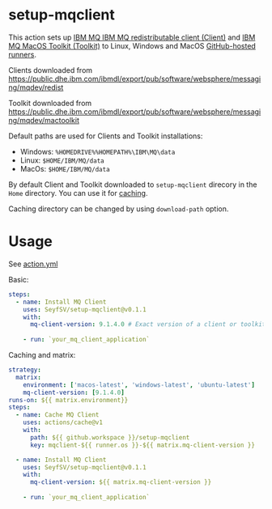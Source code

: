 # setup-mqclient

This action sets up [IBM MQ IBM MQ redistributable client (Client)](https://www.ibm.com/support/knowledgecenter/SSFKSJ_9.1.0/com.ibm.mq.ins.doc/q122882_.htm) and [IBM MQ MacOS Toolkit (Toolkit)](https://developer.ibm.com/messaging/learn-mq/mq-tutorials/develop-mq-macos/) to Linux, Windows and MacOS [GitHub-hosted runners](https://help.github.com/en/actions/automating-your-workflow-with-github-actions/virtual-environments-for-github-hosted-runners).

Clients downloaded from https://public.dhe.ibm.com/ibmdl/export/pub/software/websphere/messaging/mqdev/redist

Toolkit downloaded from https://public.dhe.ibm.com/ibmdl/export/pub/software/websphere/messaging/mqdev/mactoolkit

Default paths are used for Clients and Toolkit installations:
* Windows: `%HOMEDRIVE%%HOMEPATH%\IBM\MQ\data`
* Linux: `$HOME/IBM/MQ/data`
* MacOs: `$HOME/IBM/MQ/data`

By default Client and Toolkit downloaded to `setup-mqclient` direcory in the `Home` directory. You can use it for [caching](#caching).

Caching directory can be changed by using `download-path` option.

# Usage

See [action.yml](action.yml)

Basic:
```yaml
steps:
  - name: Install MQ Client
    uses: SeyfSV/setup-mqclient@v0.1.1
    with:
      mq-client-version: 9.1.4.0 # Exact version of a client or toolkit
    
    - run: `your_mq_client_application`
```

<a name="caching">Caching</a> and matrix:
```yaml
strategy:
  matrix:
    environment: ['macos-latest', 'windows-latest', 'ubuntu-latest']
    mq-client-version: [9.1.4.0]
runs-on: ${{ matrix.environment}}
steps:
  - name: Cache MQ Client
    uses: actions/cache@v1
    with:
      path: ${{ github.workspace }}/setup-mqclient
      key: mqclient-${{ runner.os }}-${{ matrix.mq-client-version }}

  - name: Install MQ Client
    uses: SeyfSV/setup-mqclient@v0.1.1
    with:
      mq-client-version: ${{ matrix.mq-client-version }}
    
    - run: `your_mq_client_application`
```
